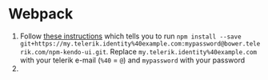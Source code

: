# Webpack

1. Follow [these instructions](http://docs.telerik.com/kendo-ui/intro/installation/npm#kendo-ui-professional) which tells you to run `npm install --save git+https://my.telerik.identity%40example.com:mypassword@bower.telerik.com/npm-kendo-ui.git`. Replace `my.telerik.identity%40example.com` with your telerik e-mail (`%40` = `@`) and `mypassword` with your password
2. 